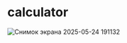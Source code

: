 # calculator

![Снимок экрана 2025-05-24 191132](https://github.com/user-attachments/assets/d2e32a40-fde3-48fd-8382-ef109ec76e1f)

